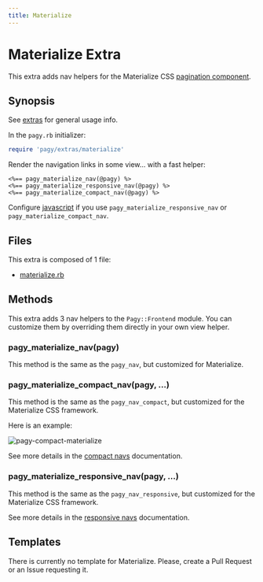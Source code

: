 ```yaml
---
title: Materialize
---
```

# Materialize Extra

This extra adds nav helpers for the Materialize CSS [pagination component](https://materializecss.com/pagination.html).

## Synopsis

See [extras](../extras.md) for general usage info.

In the `pagy.rb` initializer:

```ruby
require 'pagy/extras/materialize'
```

Render the navigation links in some view...
with a fast helper:

```erb
<%== pagy_materialize_nav(@pagy) %>
<%== pagy_materialize_responsive_nav(@pagy) %>
<%== pagy_materialize_compact_nav(@pagy) %>
```

Configure [javascript](../extras.md#javascript) if you use `pagy_materialize_responsive_nav` or `pagy_materialize_compact_nav`.

## Files

This extra is composed of 1 file:

- [materialize.rb](https://github.com/ddnexus/pagy/blob/master/lib/pagy/extras/materialize.rb)

## Methods

This extra adds 3 nav helpers to the `Pagy::Frontend` module. You can customize them by overriding them directly in your own view helper.

### pagy_materialize_nav(pagy)

This method is the same as the `pagy_nav`, but customized for Materialize.

### pagy_materialize_compact_nav(pagy, ...)

This method is the same as the `pagy_nav_compact`, but customized for the Materialize CSS framework.

Here is an example:

![pagy-compact-materialize](../assets/images/pagy-compact-materialize-g.png)

See more details in the [compact navs](navs.md#compact-navs) documentation.

### pagy_materialize_responsive_nav(pagy, ...)

This method is the same as the `pagy_nav_responsive`, but customized for the Materialize CSS framework.

See more details in the [responsive navs](navs.md#responsive-navs) documentation.

## Templates

There is currently no template for Materialize. Please, create a Pull Request or an Issue requesting it.
